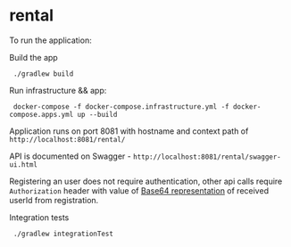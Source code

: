 # rental

To run the application:

Build the app
```
 ./gradlew build
```

Run infrastructure && app:
```
 docker-compose -f docker-compose.infrastructure.yml -f docker-compose.apps.yml up --build
```

Application runs on port 8081 with hostname and context path of ```http://localhost:8081/rental/```

API is documented on Swagger - ```http://localhost:8081/rental/swagger-ui.html```

Registering an user does not require authentication, other api calls require ```Authorization``` header with value of [Base64 representation](https://www.base64encode.org/) of received userId from registration.


Integration tests
```
 ./gradlew integrationTest
```